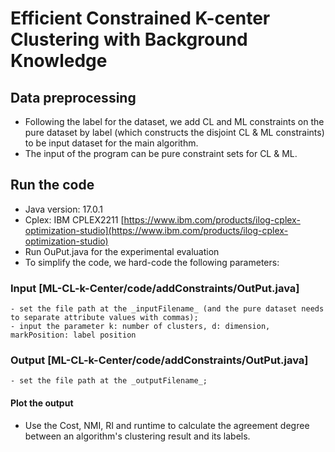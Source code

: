 # Efficient Constrained K-center Clustering with Background Knowledge

  ## Data preprocessing 

  - Following the label for the dataset, we add CL and ML constraints on the pure dataset by label (which constructs the disjoint CL & ML constraints) to be input dataset for the main algorithm.
  - The input of the program can be pure constraint sets for CL & ML.

  ## Run the code 

  - Java version: 17.0.1
  - Cplex: IBM CPLEX2211 [https://www.ibm.com/products/ilog-cplex-optimization-studio](https://www.ibm.com/products/ilog-cplex-optimization-studio)
  - Run OuPut.java for the experimental evaluation
  - To simplify the code, we hard-code the following parameters: 

   ### Input [ML-CL-k-Center/code/addConstraints/OutPut.java]

    - set the file path at the _inputFilename_ (and the pure dataset needs to separate attribute values with commas);
    - input the parameter k: number of clusters, d: dimension, markPosition: label position

  ### Output [ML-CL-k-Center/code/addConstraints/OutPut.java]

    - set the file path at the _outputFilename_;

  #### Plot the output

  - Use the Cost, NMI, RI and runtime to calculate the agreement degree between an algorithm's clustering result and its labels. 
